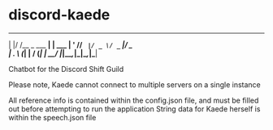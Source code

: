 # discord-kaede

 _  __              _
| |/ /__ _  ___  __| | ___
| ' // _` |/ _ \/ _` |/ _ \
| . \ (_| |  __/ (_| |  __/
|_|\_\__,_|\___|\__,_|\___|

Chatbot for the Discord Shift Guild

Please note, Kaede cannot connect to multiple servers on a single instance

All reference info is contained within the config.json file, and must be
filled out before attempting to run the application
String data for Kaede herself is within the speech.json file
